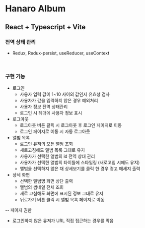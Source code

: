 # Hanaro Album

## React + Typescript + Vite

### 전역 상태 관리 
- Redux, Redux-persist, useReducer, useContext
<br />

### 구현 기능
- 로그인
  - 사용자 입력 값이 1~10 사이의 값인지 유효성 검사
  - 사용자가 값을 입력하지 않은 경우 예외처리
  - 사용자 정보 전역 상태관리
  - 로그인 시 헤더에 사용자 정보 표시
- 로그아웃
  - 로그아웃 버튼 클릭 시 로그아웃 후 로그인 페이지로 이동
  - 로그인 페이지로 이동 시 자동 로그아웃
- 앨범 목록
  - 로그인 유저의 모든 앨범 조회
  - 새로고침해도 앨범 목록 그대로 유지
  - 사용자가 선택한 앨범의 id 전역 상태 관리
  - 사용자가 선택한 앨범의 타이틀에 스타일링 (새로고침 시에도 유지)
  - 앨범을 선택하지 않은 채 상세보기를 클릭 한 경우 경고 메세지 출력
- 상세 화면
  - 선택한 앨범명 화면 상단 출력
  - 앨범의 썸네일 전체 조회
  - 새로 고침해도 화면에 표시된 정보 그대로 유지
  - 뒤로가기 버튼 클릭 시 앨범 목록 페이지로 이동
  
-- 페이지 권한
  - 로그인하지 않은 유저가 URL 직접 접근하는 경우를 막음

